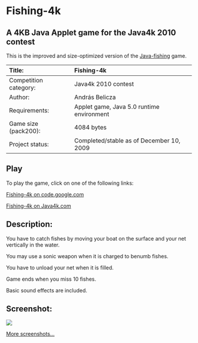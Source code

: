 # Fishing-4k #
## A 4KB Java Applet game for the Java4k 2010 contest ##
This is the improved and size-optimized version of the [Java-fishing](http://code.google.com/p/java-fishing/) game.

|Title:|Fishing-4k|
|:-----|:---------|
|Competition category:|Java4k 2010 contest|
|Author:|András Belicza|
|Requirements:|Applet game, Java 5.0 runtime environment|
|Game size (pack200):|4084 bytes|
|Project status:|Completed/stable as of December 10, 2009|

## Play ##
To play the game, click on one of the following links:

[Fishing-4k on code.google.com](http://fishing-4k.googlecode.com/svn/trunk/view.html)

[Fishing-4k on Java4k.com](http://java4k.com/index.php?action=games&method=view&gid=273)

## Description: ##

You have to catch fishes by moving your boat on the surface and your net vertically in the water.

You may use a sonic weapon when it is charged to benumb fishes.

You have to unload your net when it is filled.

Game ends when you miss 10 fishes.

Basic sound effects are included.

## Screenshot: ##

[![](http://lh4.ggpht.com/_jDMClHrENz8/SyIMwDz93eI/AAAAAAAASF8/rd7UePmhN-k/s400/Fishing-4k-scr02.png.jpg)](http://code.google.com/p/fishing-4k/wiki/Screenshots)

[More screenshots...](../wiki/Screenshots.md)
